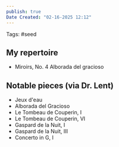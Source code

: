 ```yaml
---
publish: true
Date Created: "02-16-2025 12:12"
---
```

Tags: #seed 
## My repertoire
- Miroirs, No. 4 Alborada del gracioso
## Notable pieces (via Dr. Lent)
- Jeux d'eau
- Alborada del Gracioso
- Le Tombeau de Couperin, I
- Le Tombeau de Couperin, VI
- Gaspard de la Nuit, I
- Gaspard de la Nuit, III
- Concerto in G, I